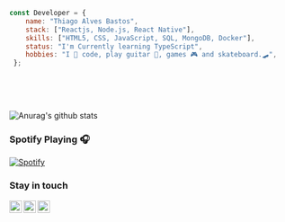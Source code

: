 ```javascript 
const Developer = {   
    name: "Thiago Alves Bastos",
    stack: ["Reactjs, Node.js, React Native"],
    skills: ["HTML5, CSS, JavaScript, SQL, MongoDB, Docker"],
    status: "I'm Currently learning TypeScript",    
    hobbies: "I 💜 code, play guitar 🎸, games 🎮 and skateboard.🛹",    
 };
   
 ```                     
                         
 <br />                                                                     
 <br />                                                           
                                     
                  
![Anurag's github stats](https://github-readme-stats.vercel.app/api?username=the-one-who-knoccks&show_icons=true&theme=dark)
         
                
### Spotify Playing 🎧         
[![Spotify](https://now-playing-spotify.vercel.app/api/spotify)](https://open.spotify.com/user/thiagoalves.informatica)
                           
                                                                    
                                                                                  
### Stay in touch                                               
         
[<img align="left" alt="the-one-who-knoccks | Twitter" width="22px" src="https://cdn.jsdelivr.net/npm/simple-icons@v3/icons/twitter.svg" />][twitter]
[<img align="left" alt="the.one.who.knoccks | LinkedIn" width="22px" src="https://cdn.jsdelivr.net/npm/simple-icons@v3/icons/linkedin.svg" />][linkedin]
[<img align="left" alt="the-one-who-knoccks | Instagram" width="22px" src="https://cdn.jsdelivr.net/npm/simple-icons@v3/icons/instagram.svg" />][instagram]
       
          
[twitter]: https://twitter.com/the-one-who-knoccks   
[instagram]: https://instagram.com/the.one.who.knoccks 
[linkedin]: https://linkedin.com/in/thiagoalves89 
   
        
               
  
 
  
